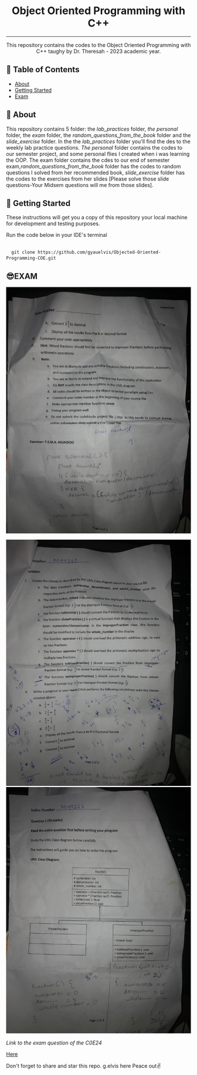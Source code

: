 
<h1 align="center">Object Oriented Programming with C++</h1>

---

<p align="center"> 
This repository contains the codes to the Object Oriented Programming with C++ taughy by Dr. Theresah - 2023 academic year.
</p>

## 📝 Table of Contents

- [About](#about)
- [Getting Started](#getting_started)
- [Exam](#usage)


## 🧐 About <a name = "about"></a>

This repository contains 5 folder: the *lab_practices* folder, *the personal* folder, the *exam* folder, the *random_questions_from_the_book* folder and the *slide_exercise* folder.
In the the *lab_practices* folder you'll find the des to the weekly lab practice questions. *The personal* folder contains the codes to our semester project, and some personal flies I created when i was learning the OOP. The exam folder contains the cdes to our end of semester exam,*random_questions_from_the_book* folder has the codes to random questions I solved from her recommended book, *slide_exercise* folder has the codes to the exercises from her slides [Please solve those slide questions-Your Midsem questions will me from those slides].

## 🏁 Getting Started <a name = "getting_started"></a>

These instructions will get you a copy of this repository your local machine for development and testing purposes.

Run the code below in your IDE's terminal
```

  git clone https://github.com/gyauelvis/Objected-Oriented-Programming-COE.git

```

## 😎EXAM<a name = "usage"></a>
<p>
  <img src="./EXAM/photo_2023-08-15_18-29-02.jpg">
</p>
<img src="./EXAM/photo_2023-08-15_18-29-06.jpg"> <br>
<img src="./EXAM/photo_2023-08-15_18-29-09.jpg"><br>

*Link to the exam question of the C0E24*

<a href="http://github.com/blackdreamer15/OOP-in-Bytes/blob/main/Misc/final-exam.cpp">Here</a>

Don't forget to share and star this repo. g.elvis here Peace out✌️
